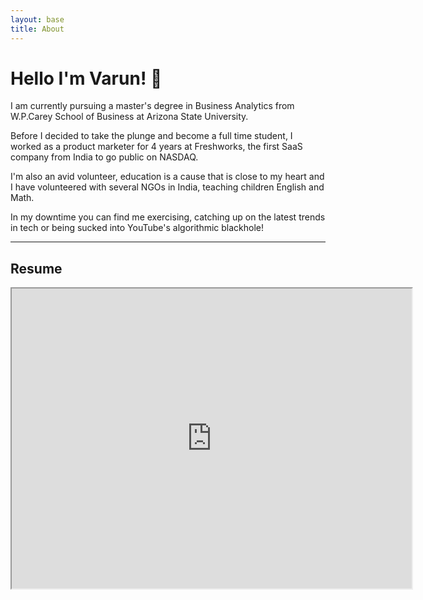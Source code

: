 ```yaml
---
layout: base
title: About
---
```


<h1 id="hello-i-m-varun-">Hello I&#39;m Varun! 👋</h1>
<p>I am currently pursuing a master&#39;s degree in Business Analytics from W.P.Carey School of Business at Arizona State University. </p>
<p>Before I decided to take the plunge and become a full time student, I worked as a product marketer for 4 years at Freshworks, the first SaaS company from India to go public on NASDAQ. </p>
<p>I&#39;m also an avid volunteer, education is a cause that is close to my heart and I have volunteered with several NGOs in India, teaching children English and Math. </p>
<p>In my downtime you can find me exercising, catching up on the latest trends in tech or being sucked into YouTube&#39;s algorithmic blackhole! </p>
<hr>

<h2> Resume </h2>
<iframe src="https://drive.google.com/file/d/1YtK759KJtHEmF5dm1-tWDwmRUR9SSlP9/preview" width="640" height="480" allow="autoplay"></iframe>
